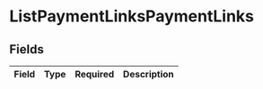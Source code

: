 # ListPaymentLinksPaymentLinks


## Fields

| Field       | Type        | Required    | Description |
| ----------- | ----------- | ----------- | ----------- |